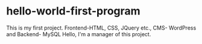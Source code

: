 # hello-world-first-program
This is my first project. Frontend-HTML, CSS, JQuery etc.,  CMS- WordPress and Backend- MySQL
Hello,
I'm a manager of this project.
